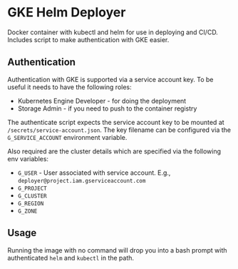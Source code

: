 # GKE Helm Deployer

Docker container with kubectl and helm for use in deploying and CI/CD. Includes script
to make authentication with GKE easier.

## Authentication

Authentication with GKE is supported via a service account key. To be useful it needs to
have the following roles:

* Kubernetes Engine Developer - for doing the deployment
* Storage Admin - if you need to push to the container registry

The authenticate script expects the service account key to be mounted at
```/secrets/service-account.json```.
The key filename can be configured via the ```G_SERVICE_ACCOUNT``` environment variable.

Also required are the cluster details which are specified via the following env variables:

* ```G_USER``` - User associated with service account. E.g., ```deployer@project.iam.gserviceaccount.com```
* ```G_PROJECT```
* ```G_CLUSTER```
* ```G_REGION```
* ```G_ZONE```

## Usage

Running the image with no command will drop you into a bash prompt with authenticated
```helm``` and ```kubectl``` in the path.
